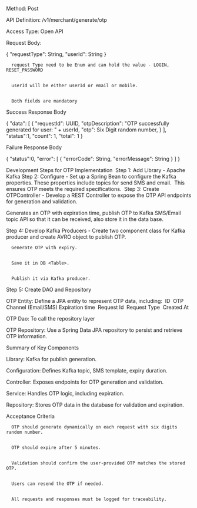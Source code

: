 Method: Post

API Definition: /v1/merchant/generate/otp

Access Type: Open API

Request Body:



{
  "requestType": String,
  "userId": String
}





        
      request Type need to be Enum and can hold the value - LOGIN, RESET_PASSWORD

        
      userId will be either userId or email or mobile.

        
      Both fields are mandatory


Success Response Body

{
  "data": [
    {
       "requestId": UUID,
       "otpDescription": "OTP successfully generated for user: " + userId,
       "otp": Six Digit random number,
    }
   ],
  "status":1,
  "count": 1,
  "total": 1
}



Failure Response Body

{
  "status":0,
  "error": [
     {
       "errorCode": String,
       "errorMessage": String
     }
   ]
}


Development Steps for OTP Implementation 
Step 1: Add Library - Apache Kafka
Step 2: Configure - Set up a Spring Bean to configure the Kafka properties. These properties include topics for send SMS and email. 
This ensures OTP meets the required specifications. 
Step 3: Create OTPController - Develop a REST Controller to expose the OTP API endpoints for generation and validation. 

Generates an OTP with expiration time, publish OTP to Kafka SMS/Email topic API so that it can be received, also store it in the data base. 

Step 4: Develop Kafka Producers - Create two component class for Kafka producer and create AVRO object to publish OTP.


        
      Generate OTP with expiry. 

        
      Save it in DB <Table>. 

        
      Publish it via Kafka producer. 

Step 5: Create DAO and Repository 


        
      
OTP Entity: Define a JPA entity to represent OTP data, including: 
ID 
OTP 
Channel (Email/SMS)
Expiration time 
Request Id 
Request Type 
Created At 


        
      
OTP Dao: To call the repository layer 


        
      
OTP Repository: Use a Spring Data JPA repository to persist and retrieve OTP information. 


Summary of Key Components 


        
      
Library: Kafka for publish generation. 

        
      
Configuration: Defines Kafka topic, SMS template, expiry duration. 

        
      
Controller: Exposes endpoints for OTP generation and validation. 

        
      
Service: Handles OTP logic, including expiration. 

        
      
Repository: Stores OTP data in the database for validation and expiration. 

Acceptance Criteria 


        
      OTP should generate dynamically on each request with six digits random number. 

        
      OTP should expire after 5 minutes. 

        
      Validation should confirm the user-provided OTP matches the stored OTP. 

        
      Users can resend the OTP if needed.

        
      All requests and responses must be logged for traceability. 
